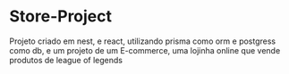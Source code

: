 # Store-Project
Projeto criado em nest, e react, utilizando prisma como orm e postgress como db, e um projeto de um E-commerce, uma lojinha online que vende produtos de league of legends
